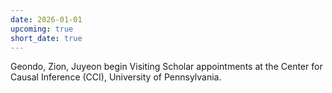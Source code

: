 ```yaml
---
date: 2026-01-01
upcoming: true
short_date: true
---
```

Geondo, Zion, Juyeon begin Visiting Scholar appointments at the Center for Causal Inference (CCI), University of Pennsylvania.